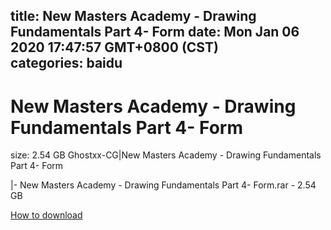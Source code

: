 
title: New Masters Academy - Drawing Fundamentals Part 4- Form
date: Mon Jan 06 2020 17:47:57 GMT+0800 (CST)    
categories: baidu
---

# New Masters Academy - Drawing Fundamentals Part 4- Form
size: 2.54 GB
 Ghostxx-CG|New Masters Academy - Drawing Fundamentals Part 4- Form
 
|- New Masters Academy - Drawing Fundamentals Part 4- Form.rar - 2.54 GB

[How to download](https://bpcam.bemobtrk.com/go/2ceec3aa-1ca2-46d6-b9ff-aaa5c184517c?jno=5050)